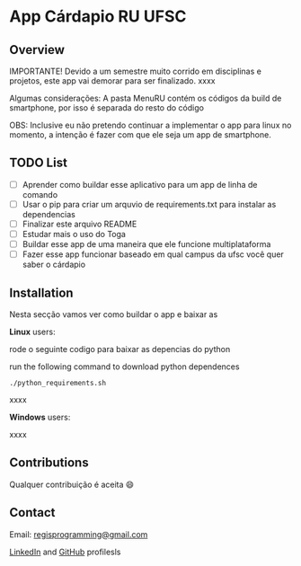 
# App Cárdapio RU UFSC

## Overview

IMPORTANTE!
  Devido a um semestre muito corrido em disciplinas e projetos, este app vai demorar para ser finalizado.
xxxx

Algumas considerações:
  A pasta MenuRU contém os códigos da build de smartphone, por isso é separada do resto do código

OBS: Inclusive eu não pretendo continuar a implementar o app para linux no momento, a intenção é fazer com que ele seja um app de smartphone.

## TODO List

- [ ] Aprender como buildar esse aplicativo para um app de linha de comando
- [ ] Usar o pip para criar um arquvio de requirements.txt para instalar as dependencias
- [ ] Finalizar este arquivo README
- [ ] Estudar mais o uso do Toga
- [ ] Buildar esse app de uma maneira que ele funcione multiplataforma
- [ ] Fazer esse app funcionar baseado em qual campus da ufsc você quer saber o cárdapio

## Installation

Nesta secção vamos ver como buildar o app e baixar as

**Linux** users:

rode o seguinte codigo para baixar as depencias do python

run the following command to download python dependences

```shell
./python_requirements.sh
```

xxxx

 **Windows** users:

xxxx

## Contributions

Qualquer contribuição é aceita :smile:

## Contact

Email:  regisprogramming@gmail.com

[LinkedIn](https://www.linkedin.com/in/regissfaria/) and [GitHub](https://github.com/regisfaria) profilesls
